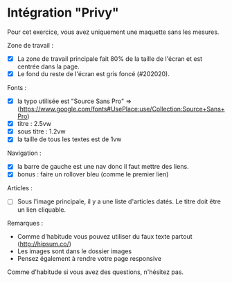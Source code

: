 # Intégration "Privy"

Pour cet exercice, vous avez uniquement une maquette sans les mesures.

Zone de travail :
- [x] La zone de travail principale fait 80% de la taille de l'écran et est centrée dans la page.
- [x] Le fond du reste de l'écran est gris foncé (#202020).

Fonts :
- [x] la typo utilisée est "Source Sans Pro" => (https://www.google.com/fonts#UsePlace:use/Collection:Source+Sans+Pro)
- [x] titre : 2.5vw
- [x] sous titre : 1.2vw
- [x] la taille de tous les textes est de 1vw 

Navigation :
- [x] la barre de gauche est une nav donc il faut mettre des liens. 
- [x] bonus : faire un rollover bleu (comme le premier lien)

Articles :
- [ ] Sous l'image principale, il y a une liste d'articles datés. Le titre doit être un lien cliquable.

Remarques :
- Comme d'habitude vous pouvez utiliser du faux texte partout (http://hipsum.co/)
- Les images sont dans le dossier images
- Pensez également à rendre votre page responsive 

Comme d'habitude si vous avez des questions, n'hésitez pas.
